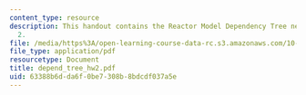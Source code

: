 ```yaml
---
content_type: resource
description: This handout contains the Reactor Model Dependency Tree needed for Assignment
  2.
file: /media/https%3A/open-learning-course-data-rc.s3.amazonaws.com/10-490-integrated-chemical-engineering-i-fall-2006/63388b6dda6f0be7308b8bdcdf037a5e_depend_tree_hw2.pdf
file_type: application/pdf
resourcetype: Document
title: depend_tree_hw2.pdf
uid: 63388b6d-da6f-0be7-308b-8bdcdf037a5e
---
```

